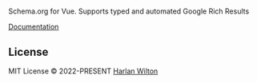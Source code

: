 # 

Schema.org for Vue. Supports typed and automated Google Rich Results

[Documentation](https://unhead-schema-org.harlanzw.com//)

## License

MIT License © 2022-PRESENT [Harlan Wilton](https://github.com/harlan-zw)
